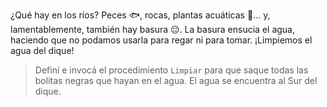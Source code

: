 <gs-attire attire-url="https://raw.githubusercontent.com/MumukiProject/mumuki-guia-gobstones-hidrica-secundaria/master/assets/attires/config_1581951367374.json"></gs-attire>

¿Qué hay en los ríos? Peces :fish:, rocas, plantas acuáticas :herb:… y, lamentablemente, también hay basura :pensive:. La basura ensucia el agua, haciendo que no podamos usarla para regar ni para tomar. ¡Limpiemos el agua del dique!

> Definí e invocá el procedimiento `Limpiar` para que saque todas las bolitas negras que hayan en el agua. El agua se encuentra al Sur del dique.